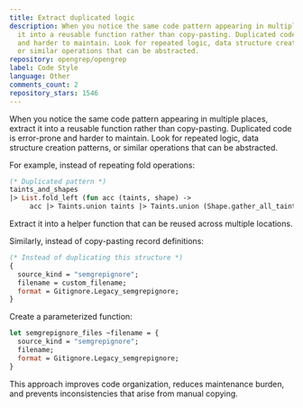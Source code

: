 ```yaml
---
title: Extract duplicated logic
description: When you notice the same code pattern appearing in multiple places, extract
  it into a reusable function rather than copy-pasting. Duplicated code is error-prone
  and harder to maintain. Look for repeated logic, data structure creation patterns,
  or similar operations that can be abstracted.
repository: opengrep/opengrep
label: Code Style
language: Other
comments_count: 2
repository_stars: 1546
---
```


When you notice the same code pattern appearing in multiple places, extract it into a reusable function rather than copy-pasting. Duplicated code is error-prone and harder to maintain. Look for repeated logic, data structure creation patterns, or similar operations that can be abstracted.

For example, instead of repeating fold operations:
```ocaml
(* Duplicated pattern *)
taints_and_shapes
|> List.fold_left (fun acc (taints, shape) ->
     acc |> Taints.union taints |> Taints.union (Shape.gather_all_taints_in_shape shape))
```

Extract it into a helper function that can be reused across multiple locations.

Similarly, instead of copy-pasting record definitions:
```ocaml
(* Instead of duplicating this structure *)
{
  source_kind = "semgrepignore";
  filename = custom_filename;
  format = Gitignore.Legacy_semgrepignore;
}
```

Create a parameterized function:
```ocaml
let semgrepignore_files ~filename = {
  source_kind = "semgrepignore";
  filename;
  format = Gitignore.Legacy_semgrepignore;
}
```

This approach improves code organization, reduces maintenance burden, and prevents inconsistencies that arise from manual copying.